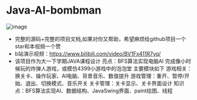 # Java-AI-bombman
![image](https://github.com/liujianjie/Java-AI-bombman/blob/main/%E7%82%B8%E5%BC%B9%E4%BA%BA.png?raw=true)
- 完整的源码+完整的项目文档,如果对你又帮助，希望麻烦给github项目一个star和本视频一个赞
- b站演示视频：https://www.bilibili.com/video/BV1Fx411R7yq/
- 该项目作为大一下学期JAVA课程设计
亮点：BFS算法实现电脑AI
完成像小时候玩的炸弹人游戏，或模仿4399小游戏中的泡泡堂 
主要模块如下
游戏相关：换关卡、操作玩家、AI电脑、背景音乐、数值提升
游戏管理：重开、暂停/开始、退出、切换模式、音乐开关
关卡管理：关卡显示、关卡界面设计 
知识点：BFS算法实现AI、数据结构、JavaSwing界面、paint绘图、线程

